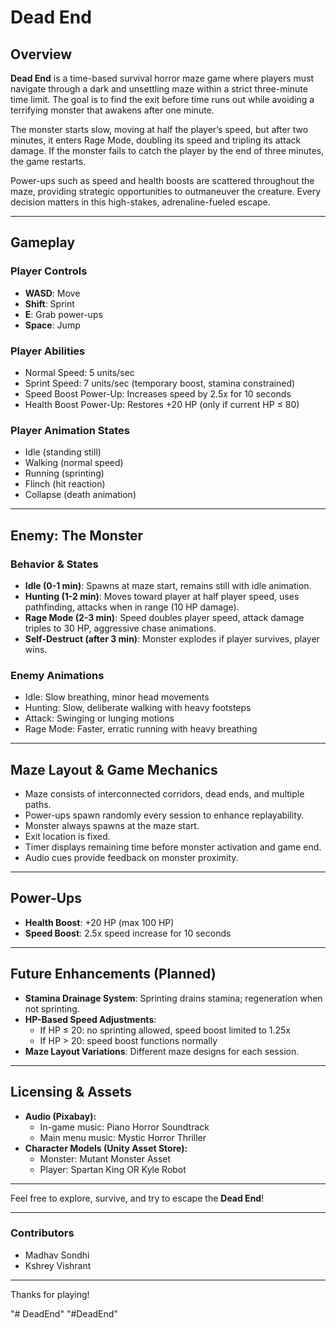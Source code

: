 # Dead End

## Overview
**Dead End** is a time-based survival horror maze game where players must navigate through a dark and unsettling maze within a strict three-minute time limit. The goal is to find the exit before time runs out while avoiding a terrifying monster that awakens after one minute.

The monster starts slow, moving at half the player’s speed, but after two minutes, it enters Rage Mode, doubling its speed and tripling its attack damage. If the monster fails to catch the player by the end of three minutes, the game restarts.

Power-ups such as speed and health boosts are scattered throughout the maze, providing strategic opportunities to outmaneuver the creature. Every decision matters in this high-stakes, adrenaline-fueled escape.

---

## Gameplay

### Player Controls
- **WASD**: Move  
- **Shift**: Sprint  
- **E**: Grab power-ups  
- **Space**: Jump  

### Player Abilities
- Normal Speed: 5 units/sec  
- Sprint Speed: 7 units/sec (temporary boost, stamina constrained)  
- Speed Boost Power-Up: Increases speed by 2.5x for 10 seconds  
- Health Boost Power-Up: Restores +20 HP (only if current HP ≤ 80)  

### Player Animation States
- Idle (standing still)  
- Walking (normal speed)  
- Running (sprinting)  
- Flinch (hit reaction)  
- Collapse (death animation)  

---

## Enemy: The Monster

### Behavior & States
- **Idle (0-1 min)**: Spawns at maze start, remains still with idle animation.  
- **Hunting (1-2 min)**: Moves toward player at half player speed, uses pathfinding, attacks when in range (10 HP damage).  
- **Rage Mode (2-3 min)**: Speed doubles player speed, attack damage triples to 30 HP, aggressive chase animations.  
- **Self-Destruct (after 3 min)**: Monster explodes if player survives, player wins.

### Enemy Animations
- Idle: Slow breathing, minor head movements  
- Hunting: Slow, deliberate walking with heavy footsteps  
- Attack: Swinging or lunging motions  
- Rage Mode: Faster, erratic running with heavy breathing  

---

## Maze Layout & Game Mechanics
- Maze consists of interconnected corridors, dead ends, and multiple paths.  
- Power-ups spawn randomly every session to enhance replayability.  
- Monster always spawns at the maze start.  
- Exit location is fixed.  
- Timer displays remaining time before monster activation and game end.  
- Audio cues provide feedback on monster proximity.  

---

## Power-Ups
- **Health Boost**: +20 HP (max 100 HP)  
- **Speed Boost**: 2.5x speed increase for 10 seconds  

---

## Future Enhancements (Planned)
- **Stamina Drainage System**: Sprinting drains stamina; regeneration when not sprinting.  
- **HP-Based Speed Adjustments**:  
  - If HP ≤ 20: no sprinting allowed, speed boost limited to 1.25x  
  - If HP > 20: speed boost functions normally  
- **Maze Layout Variations**: Different maze designs for each session.  

---

## Licensing & Assets
- **Audio (Pixabay):**  
  - In-game music: Piano Horror Soundtrack  
  - Main menu music: Mystic Horror Thriller  
- **Character Models (Unity Asset Store):**  
  - Monster: Mutant Monster Asset  
  - Player: Spartan King OR Kyle Robot  

---

Feel free to explore, survive, and try to escape the **Dead End**!

---


### Contributors
- Madhav Sondhi  
- Kshrey Vishrant  

---

Thanks for playing!

"# DeadEnd" 
"#DeadEnd" 
